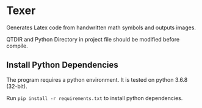 # Texer
Generates Latex code from handwritten math symbols and outputs images.

QTDIR and Python Directory in project file should be modified before compile.

## Install Python Dependencies
The program requires a python environment. It is tested on python 3.6.8 (32-bit).

Run `pip install -r requirements.txt` to install python dependencies.